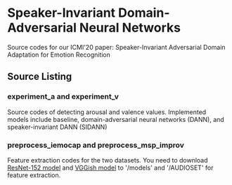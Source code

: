 # Speaker-Invariant Domain-Adversarial Neural Networks

Source codes for our ICMI'20 paper: Speaker-Invariant Adversarial Domain Adaptation for Emotion Recognition

## Source Listing
### experiment_a and experiment_v
Source codes of detecting arousal and valence values.
Implemented models include baseline, domain-adversarial neural networks (DANN), and speaker-invariant DANN (SIDANN)

### preprocess_iemocap and preprocess_msp_improv
Feature extraction codes for the two datasets.
You need to download [ResNet-152 model](https://download.pytorch.org/models/resnet152-b121ed2d.pth) and [VGGish model](https://storage.googleapis.com/audioset/vggish_model.ckpt) to '/models' and '/AUDIOSET' for feature extraction.
